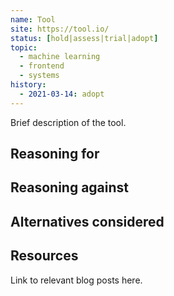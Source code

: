 ```yaml
---
name: Tool
site: https://tool.io/
status: [hold|assess|trial|adopt]
topic:
  - machine learning
  - frontend
  - systems
history:
  - 2021-03-14: adopt
---
```


Brief description of the tool.

## Reasoning for

## Reasoning against

## Alternatives considered

## Resources

Link to relevant blog posts here.
